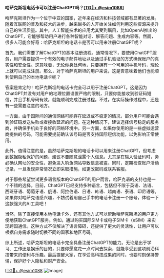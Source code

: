 **哈萨克斯坦电话卡可以注册ChatGPT吗？[[TG💪+ @esim1088](https://t.me/s/esim1088)]**

哈萨克斯坦作为一个位于中亚的国家，近年来在经济和科技领域都有显著的发展。随着互联网的普及和技术的进步，越来越多的人开始关注如何利用这些资源来提升自己的生活质量。其中，人工智能技术的应用尤其受到瞩目，比如OpenAI推出的ChatGPT，它能够帮助用户进行各种智能对话、解答问题、生成内容等。然而，很多人可能会好奇：哈萨克斯坦的电话卡是否可以用来注册ChatGPT呢？

首先，我们需要了解ChatGPT的基本注册流程。通常情况下，要使用ChatGPT服务，用户需要提供一个有效的电子邮件地址以及通过手机验证的方式确保账户的真实性和安全性。这意味着，无论你身处何地，只要拥有一个可用的手机号码，理论上就可以完成注册。那么，对于哈萨克斯坦的用户来说，这是否意味着他们也能顺利使用自己的本地电话卡呢？

答案是肯定的！哈萨克斯坦的电话卡完全可以用于注册ChatGPT。这是因为ChatGPT并没有对用户的地理位置设置严格的限制，只要你能接收到验证码短信，并且手机号码有效，就能顺利完成注册过程。不过，在实际操作过程中，还是有一些需要注意的地方。

一方面，由于国际间的通信网络可能存在延迟或不稳定的情况，部分用户可能会遇到验证码发送失败或者接收延迟的问题。在这种情况下，建议选择信号稳定的服务商，并确保手机处于良好的网络环境中。另一方面，如果你使用的是一些虚拟运营商提供的号码，可能需要提前确认该号码是否支持国际短信功能，以免影响正常使用。

此外，值得注意的是，虽然哈萨克斯坦的电话卡可以用来注册ChatGPT，但考虑到数据隐私保护的问题，建议不要随意泄露个人信息。尤其是在输入验证码时，务必确认网址的安全性，避免进入钓鱼网站导致信息被盗。同时，定期检查账户活动记录，一旦发现异常情况立即采取措施，如更改密码或联系客服。

对于那些希望尝试更多语言版本的ChatGPT的用户而言，哈萨克语的支持也是一个不错的选择。目前，ChatGPT已经支持多种语言，包括但不限于英语、法语、西班牙语、葡萄牙语、俄语、阿拉伯语、日语、韩语、越南语、泰语、印尼语等。如果你对哈萨克语感兴趣，不妨试着用自己手中的电话卡注册一个账号，体验一下这款强大的AI工具吧！

当然，除了直接使用本地电话卡外，还有其他方式可以帮助哈萨克斯坦的用户更方便地获取ChatGPT服务。例如，通过购买国际SIM卡或电子SIM卡（eSIM）来实现跨国通信。这种方式不仅解决了语言障碍，还提供了更大的灵活性，让用户可以根据自身需求随时切换不同的国家和地区号码。

综上所述，哈萨克斯坦的电话卡完全具备注册ChatGPT的能力。无论是出于学习、工作还是娱乐的目的，只要你愿意花一点时间去探索，就能享受到这项前沿科技带来的便利与乐趣。最后提醒大家，在享受高科技成果的同时，也要时刻保持警惕，保护好个人隐私和财产安全。

[[TG💪+ @esim1088](https://t.me/s/esim1088) ![Image](https://i.postimg.cc/4NQfJmqS/Snipaste-2025-05-13-00-14-12.png)]
